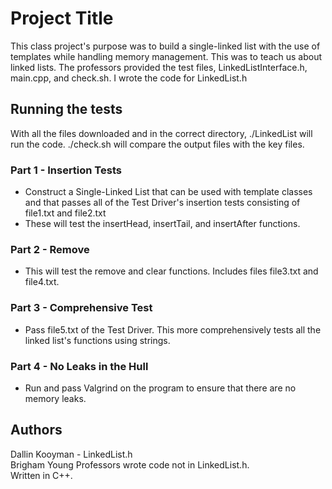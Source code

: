 # Project Title
This class project's purpose was to build a single-linked list with the use of templates while handling memory management. This was to teach us about linked lists. The professors provided the test files, LinkedListInterface.h, main.cpp, and check.sh. I wrote the code for LinkedList.h

## Running the tests
With all the files downloaded and in the correct directory, ./LinkedList will run the code. ./check.sh will compare the output files with the key files.

### Part 1 - Insertion Tests
* Construct a Single-Linked List that can be used with template classes and that passes all of the Test Driver's insertion tests consisting of file1.txt and file2.txt
* These will test the insertHead, insertTail, and insertAfter functions.

### Part 2 - Remove
* This will test the remove and clear functions. Includes files file3.txt and file4.txt.

### Part 3 - Comprehensive Test
* Pass file5.txt of the Test Driver. This more comprehensively tests all the linked list's functions using strings.

### Part 4 - No Leaks in the Hull
* Run and pass Valgrind on the program to ensure that there are no memory leaks.

## Authors
Dallin Kooyman - LinkedList.h <br/>
Brigham Young Professors wrote code not in LinkedList.h. <br/>
Written in C++.
